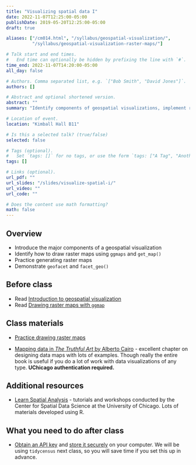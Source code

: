 ```yaml
---
title: "Visualizing spatial data I"
date: 2022-11-07T12:25:00-05:00
publishDate: 2019-05-20T12:25:00-05:00
draft: true

aliases: ["/cm014.html", "/syllabus/geospatial-visualization/",
          "/syllabus/geospatial-visualization-raster-maps/"]

# Talk start and end times.
#   End time can optionally be hidden by prefixing the line with `#`.
time_end: 2022-11-07T14:20:00-05:00
all_day: false

# Authors. Comma separated list, e.g. `["Bob Smith", "David Jones"]`.
authors: []

# Abstract and optional shortened version.
abstract: ""
summary: "Identify components of geospatial visualizations, implement raster maps using ggplot2, and introduce geofaceting."

# Location of event.
location: "Kimball Hall B11"

# Is this a selected talk? (true/false)
selected: false

# Tags (optional).
#   Set `tags: []` for no tags, or use the form `tags: ["A Tag", "Another Tag"]` for one or more tags.
tags: []

# Links (optional).
url_pdf: ""
url_slides: "/slides/visualize-spatial-i/"
url_video: ""
url_code: ""

# Does the content use math formatting?
math: false
---
```




## Overview

* Introduce the major components of a geospatial visualization
* Identify how to draw raster maps using `ggmaps` and `get_map()`
* Practice generating raster maps
* Demonstrate `geofacet` and `facet_geo()`

## Before class

* Read [Introduction to geospatial visualization](/notes/intro-geospatial-viz/)
* Read [Drawing raster maps with `ggmap`](/notes/raster-maps-with-ggmap/)

## Class materials

* [Practice drawing raster maps](/notes/raster-maps-practice/)

* [Mapping data in *The Truthful Art* by Alberto Cairo](https://uchicago.ares.atlas-sys.com/ares/ares.dll?SessionID=A103809140M&Action=10&Type=10&Value=696335) - excellent chapter on designing data maps with lots of examples. Though really the entire book is useful if you do a lot of work with data visualizations of any type. **UChicago authentication required.**

## Additional resources

* [Learn Spatial Analysis](https://spatialanalysis.github.io/) - tutorials and workshops conducted by the Center for Spatial Data Science at the University of Chicago. Lots of materials developed using R.

## What you need to do after class

* [Obtain an API key](https://api.census.gov/data/key_signup.html) and [store it securely](/notes/application-program-interface/#census-data-with-tidycensus) on your computer. We will be using `tidycensus` next class, so you will save time if you set this up in advance.
